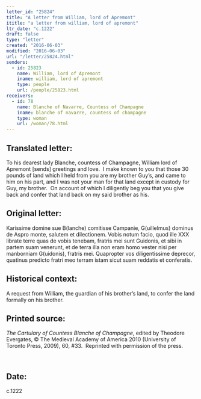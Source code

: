 ```yaml
---
letter_id: "25824"
title: "A letter from William, lord of Apremont"
ititle: "a letter from william, lord of apremont"
ltr_date: "c.1222"
draft: false
type: "letter"
created: "2016-06-03"
modified: "2016-06-03"
url: "/letter/25824.html"
senders:
  - id: 25823
    name: William, lord of Apremont
    iname: william, lord of apremont
    type: people
    url: /people/25823.html
receivers:
  - id: 78
    name: Blanche of Navarre, Countess of Champagne
    iname: blanche of navarre, countess of champagne
    type: woman
    url: /woman/78.html
---
```

<h2> Translated letter:</h2><p>To his dearest lady Blanche, countess of Champagne, William lord of Apremont [sends] greetings and love.&nbsp; I make known to you that those 30 pounds of land which I held from you are my brother Guy’s, and came to him on his part, and I was not your man for that land except in custody for Guy, my brother.&nbsp; On account of which I diligently beg you that you give back and confer that land back on my said brother as his.</p><h2 class="mt-4"> Original letter:</h2><p>Karissime domine sue B(lanche) comitisse Campanie, G(uillelmus) dominus de Aspro monte, salutem et dilectionem. Vobis notum facio, quod ille XXX librate terre quas de vobis tenebam, fratris mei sunt Guidonis, et sibi in partem suam venerunt, et de terra illa non eram homo vester nisi per manborniam G(uidonis), fratris mei. Quapropter vos diligentissime deprecor, quatinus predicto fratri meo terram istam sicut suam reddatis et conferatis.</p><h2 class="mt-4"> Historical context:</h2><p>A request from William, the guardian of his brother’s land, to confer the land formally on his brother.</p><h2 class="mt-4"> Printed source:</h2><p><i>The Cartulary of Countess Blanche of Champagne</i>, edited by Theodore Evergates, © The Medieval Academy of America 2010 (University of Toronto Press, 2009), 60, #33.&nbsp; Reprinted with permission of the press.</p><p>&nbsp;</p><p></p><h2 class="mt-4"> Date:</h2>c.1222